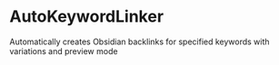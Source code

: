 # AutoKeywordLinker
Automatically creates Obsidian backlinks for specified keywords with variations and preview mode
